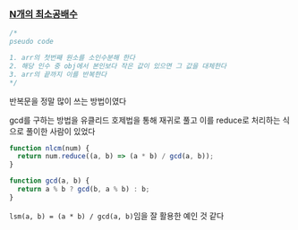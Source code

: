 ### [N개의 최소공배수](https://programmers.co.kr/learn/courses/30/lessons/12953)

```js
/*
pseudo code

1. arr의 첫번째 원소를 소인수분해 한다
2. 해당 인수 중 obj에서 본인보다 작은 값이 있으면 그 값을 대체한다
3. arr의 끝까지 이를 반복한다
*/
```

반복문을 정말 많이 쓰는 방법이였다

gcd를 구하는 방법을 유클리드 호제법을 통해 재귀로 풀고 이를 reduce로 처리하는 식으로 풀이한 사람이 있었다

```js
function nlcm(num) {
  return num.reduce((a, b) => (a * b) / gcd(a, b));
}

function gcd(a, b) {
  return a % b ? gcd(b, a % b) : b;
}
```

`lsm(a, b) = (a * b) / gcd(a, b)`임을 잘 활용한 예인 것 같다
